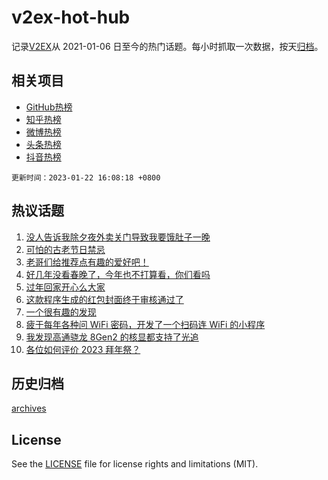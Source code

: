 # v2ex-hot-hub

 记录[V2EX](https://www.v2ex.com/)从 2021-01-06 日至今的热门话题。每小时抓取一次数据，按天[归档](archives)。
 
 ## 相关项目

- [GitHub热榜](https://github.com/snaildev/github-hot-hub)
- [知乎热榜](https://github.com/snaildev/zhihu-hot-hub)
- [微博热榜](https://github.com/snaildev/weibo-hot-hub)
- [头条热榜](https://github.com/snaildev/toutiao-hot-hub)
- [抖音热榜](https://github.com/snaildev/douyin-hot-hub)


 `更新时间：2023-01-22 16:08:18 +0800`

## 热议话题

1. [没人告诉我除夕夜外卖关门导致我要饿肚子一晚](https://www.v2ex.com/t/910190)
1. [可怕的古老节日禁忌](https://www.v2ex.com/t/910195)
1. [老哥们给推荐点有趣的爱好吧！](https://www.v2ex.com/t/910210)
1. [好几年没看春晚了，今年也不打算看，你们看吗](https://www.v2ex.com/t/910176)
1. [过年回家开心么大家](https://www.v2ex.com/t/910234)
1. [这款程序生成的红包封面终于审核通过了](https://www.v2ex.com/t/910245)
1. [一个很有趣的发现](https://www.v2ex.com/t/910215)
1. [疲于每年各种问 WiFi 密码，开发了一个扫码连 WiFi 的小程序](https://www.v2ex.com/t/910232)
1. [我发现高通骁龙 8Gen2 的核显都支持了光追](https://www.v2ex.com/t/910225)
1. [各位如何评价 2023 拜年祭？](https://www.v2ex.com/t/910222)

## 历史归档

[archives](archives)

## License

See the [LICENSE](LICENSE) file for license rights and limitations (MIT).
